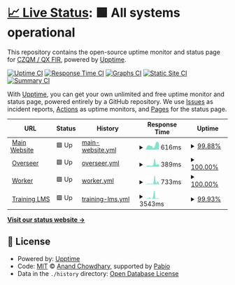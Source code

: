 # [📈 Live Status](https://status.czqm.ca): <!--live status--> **🟩 All systems operational**

This repository contains the open-source uptime monitor and status page for [CZQM / QX FIR](http://czqm.ca), powered by [Upptime](https://github.com/upptime/upptime).

[![Uptime CI](https://github.com/CZQM-FIR/uptime/workflows/Uptime%20CI/badge.svg)](https://github.com/CZQM-FIR/uptime/actions?query=workflow%3A%22Uptime+CI%22)
[![Response Time CI](https://github.com/CZQM-FIR/uptime/workflows/Response%20Time%20CI/badge.svg)](https://github.com/CZQM-FIR/uptime/actions?query=workflow%3A%22Response+Time+CI%22)
[![Graphs CI](https://github.com/CZQM-FIR/uptime/workflows/Graphs%20CI/badge.svg)](https://github.com/CZQM-FIR/uptime/actions?query=workflow%3A%22Graphs+CI%22)
[![Static Site CI](https://github.com/CZQM-FIR/uptime/workflows/Static%20Site%20CI/badge.svg)](https://github.com/CZQM-FIR/uptime/actions?query=workflow%3A%22Static+Site+CI%22)
[![Summary CI](https://github.com/CZQM-FIR/uptime/workflows/Summary%20CI/badge.svg)](https://github.com/CZQM-FIR/uptime/actions?query=workflow%3A%22Summary+CI%22)

With [Upptime](https://upptime.js.org), you can get your own unlimited and free uptime monitor and status page, powered entirely by a GitHub repository. We use [Issues](https://github.com/CZQM-FIR/uptime/issues) as incident reports, [Actions](https://github.com/CZQM-FIR/uptime/actions) as uptime monitors, and [Pages](https://status.czqm.ca) for the status page.

<!--start: status pages-->
<!-- This summary is generated by Upptime (https://github.com/upptime/upptime) -->
<!-- Do not edit this manually, your changes will be overwritten -->
<!-- prettier-ignore -->
| URL | Status | History | Response Time | Uptime |
| --- | ------ | ------- | ------------- | ------ |
| <img alt="" src="https://icons.duckduckgo.com/ip3/czqm.ca.ico" height="13"> [Main Website](https://czqm.ca) | 🟩 Up | [main-website.yml](https://github.com/CZQM-FIR/uptime/commits/HEAD/history/main-website.yml) | <details><summary><img alt="Response time graph" src="./graphs/main-website/response-time-week.png" height="20"> 616ms</summary><br><a href="https://status.czqm.ca/history/main-website"><img alt="Response time 661" src="https://img.shields.io/endpoint?url=https%3A%2F%2Fraw.githubusercontent.com%2FCZQM-FIR%2Fuptime%2FHEAD%2Fapi%2Fmain-website%2Fresponse-time.json"></a><br><a href="https://status.czqm.ca/history/main-website"><img alt="24-hour response time 655" src="https://img.shields.io/endpoint?url=https%3A%2F%2Fraw.githubusercontent.com%2FCZQM-FIR%2Fuptime%2FHEAD%2Fapi%2Fmain-website%2Fresponse-time-day.json"></a><br><a href="https://status.czqm.ca/history/main-website"><img alt="7-day response time 616" src="https://img.shields.io/endpoint?url=https%3A%2F%2Fraw.githubusercontent.com%2FCZQM-FIR%2Fuptime%2FHEAD%2Fapi%2Fmain-website%2Fresponse-time-week.json"></a><br><a href="https://status.czqm.ca/history/main-website"><img alt="30-day response time 661" src="https://img.shields.io/endpoint?url=https%3A%2F%2Fraw.githubusercontent.com%2FCZQM-FIR%2Fuptime%2FHEAD%2Fapi%2Fmain-website%2Fresponse-time-month.json"></a><br><a href="https://status.czqm.ca/history/main-website"><img alt="1-year response time 661" src="https://img.shields.io/endpoint?url=https%3A%2F%2Fraw.githubusercontent.com%2FCZQM-FIR%2Fuptime%2FHEAD%2Fapi%2Fmain-website%2Fresponse-time-year.json"></a></details> | <details><summary><a href="https://status.czqm.ca/history/main-website">99.88%</a></summary><a href="https://status.czqm.ca/history/main-website"><img alt="All-time uptime 99.94%" src="https://img.shields.io/endpoint?url=https%3A%2F%2Fraw.githubusercontent.com%2FCZQM-FIR%2Fuptime%2FHEAD%2Fapi%2Fmain-website%2Fuptime.json"></a><br><a href="https://status.czqm.ca/history/main-website"><img alt="24-hour uptime 100.00%" src="https://img.shields.io/endpoint?url=https%3A%2F%2Fraw.githubusercontent.com%2FCZQM-FIR%2Fuptime%2FHEAD%2Fapi%2Fmain-website%2Fuptime-day.json"></a><br><a href="https://status.czqm.ca/history/main-website"><img alt="7-day uptime 99.88%" src="https://img.shields.io/endpoint?url=https%3A%2F%2Fraw.githubusercontent.com%2FCZQM-FIR%2Fuptime%2FHEAD%2Fapi%2Fmain-website%2Fuptime-week.json"></a><br><a href="https://status.czqm.ca/history/main-website"><img alt="30-day uptime 99.94%" src="https://img.shields.io/endpoint?url=https%3A%2F%2Fraw.githubusercontent.com%2FCZQM-FIR%2Fuptime%2FHEAD%2Fapi%2Fmain-website%2Fuptime-month.json"></a><br><a href="https://status.czqm.ca/history/main-website"><img alt="1-year uptime 99.94%" src="https://img.shields.io/endpoint?url=https%3A%2F%2Fraw.githubusercontent.com%2FCZQM-FIR%2Fuptime%2FHEAD%2Fapi%2Fmain-website%2Fuptime-year.json"></a></details>
| <img alt="" src="https://icons.duckduckgo.com/ip3/overseer.czqm.ca.ico" height="13"> [Overseer](https://overseer.czqm.ca) | 🟩 Up | [overseer.yml](https://github.com/CZQM-FIR/uptime/commits/HEAD/history/overseer.yml) | <details><summary><img alt="Response time graph" src="./graphs/overseer/response-time-week.png" height="20"> 389ms</summary><br><a href="https://status.czqm.ca/history/overseer"><img alt="Response time 425" src="https://img.shields.io/endpoint?url=https%3A%2F%2Fraw.githubusercontent.com%2FCZQM-FIR%2Fuptime%2FHEAD%2Fapi%2Foverseer%2Fresponse-time.json"></a><br><a href="https://status.czqm.ca/history/overseer"><img alt="24-hour response time 190" src="https://img.shields.io/endpoint?url=https%3A%2F%2Fraw.githubusercontent.com%2FCZQM-FIR%2Fuptime%2FHEAD%2Fapi%2Foverseer%2Fresponse-time-day.json"></a><br><a href="https://status.czqm.ca/history/overseer"><img alt="7-day response time 389" src="https://img.shields.io/endpoint?url=https%3A%2F%2Fraw.githubusercontent.com%2FCZQM-FIR%2Fuptime%2FHEAD%2Fapi%2Foverseer%2Fresponse-time-week.json"></a><br><a href="https://status.czqm.ca/history/overseer"><img alt="30-day response time 425" src="https://img.shields.io/endpoint?url=https%3A%2F%2Fraw.githubusercontent.com%2FCZQM-FIR%2Fuptime%2FHEAD%2Fapi%2Foverseer%2Fresponse-time-month.json"></a><br><a href="https://status.czqm.ca/history/overseer"><img alt="1-year response time 425" src="https://img.shields.io/endpoint?url=https%3A%2F%2Fraw.githubusercontent.com%2FCZQM-FIR%2Fuptime%2FHEAD%2Fapi%2Foverseer%2Fresponse-time-year.json"></a></details> | <details><summary><a href="https://status.czqm.ca/history/overseer">100.00%</a></summary><a href="https://status.czqm.ca/history/overseer"><img alt="All-time uptime 99.44%" src="https://img.shields.io/endpoint?url=https%3A%2F%2Fraw.githubusercontent.com%2FCZQM-FIR%2Fuptime%2FHEAD%2Fapi%2Foverseer%2Fuptime.json"></a><br><a href="https://status.czqm.ca/history/overseer"><img alt="24-hour uptime 100.00%" src="https://img.shields.io/endpoint?url=https%3A%2F%2Fraw.githubusercontent.com%2FCZQM-FIR%2Fuptime%2FHEAD%2Fapi%2Foverseer%2Fuptime-day.json"></a><br><a href="https://status.czqm.ca/history/overseer"><img alt="7-day uptime 100.00%" src="https://img.shields.io/endpoint?url=https%3A%2F%2Fraw.githubusercontent.com%2FCZQM-FIR%2Fuptime%2FHEAD%2Fapi%2Foverseer%2Fuptime-week.json"></a><br><a href="https://status.czqm.ca/history/overseer"><img alt="30-day uptime 99.44%" src="https://img.shields.io/endpoint?url=https%3A%2F%2Fraw.githubusercontent.com%2FCZQM-FIR%2Fuptime%2FHEAD%2Fapi%2Foverseer%2Fuptime-month.json"></a><br><a href="https://status.czqm.ca/history/overseer"><img alt="1-year uptime 99.44%" src="https://img.shields.io/endpoint?url=https%3A%2F%2Fraw.githubusercontent.com%2FCZQM-FIR%2Fuptime%2FHEAD%2Fapi%2Foverseer%2Fuptime-year.json"></a></details>
| <img alt="" src="https://icons.duckduckgo.com/ip3/worker.czqm.ca.ico" height="13"> [Worker](http://worker.czqm.ca/cron-health) | 🟩 Up | [worker.yml](https://github.com/CZQM-FIR/uptime/commits/HEAD/history/worker.yml) | <details><summary><img alt="Response time graph" src="./graphs/worker/response-time-week.png" height="20"> 733ms</summary><br><a href="https://status.czqm.ca/history/worker"><img alt="Response time 474" src="https://img.shields.io/endpoint?url=https%3A%2F%2Fraw.githubusercontent.com%2FCZQM-FIR%2Fuptime%2FHEAD%2Fapi%2Fworker%2Fresponse-time.json"></a><br><a href="https://status.czqm.ca/history/worker"><img alt="24-hour response time 132" src="https://img.shields.io/endpoint?url=https%3A%2F%2Fraw.githubusercontent.com%2FCZQM-FIR%2Fuptime%2FHEAD%2Fapi%2Fworker%2Fresponse-time-day.json"></a><br><a href="https://status.czqm.ca/history/worker"><img alt="7-day response time 733" src="https://img.shields.io/endpoint?url=https%3A%2F%2Fraw.githubusercontent.com%2FCZQM-FIR%2Fuptime%2FHEAD%2Fapi%2Fworker%2Fresponse-time-week.json"></a><br><a href="https://status.czqm.ca/history/worker"><img alt="30-day response time 474" src="https://img.shields.io/endpoint?url=https%3A%2F%2Fraw.githubusercontent.com%2FCZQM-FIR%2Fuptime%2FHEAD%2Fapi%2Fworker%2Fresponse-time-month.json"></a><br><a href="https://status.czqm.ca/history/worker"><img alt="1-year response time 474" src="https://img.shields.io/endpoint?url=https%3A%2F%2Fraw.githubusercontent.com%2FCZQM-FIR%2Fuptime%2FHEAD%2Fapi%2Fworker%2Fresponse-time-year.json"></a></details> | <details><summary><a href="https://status.czqm.ca/history/worker">100.00%</a></summary><a href="https://status.czqm.ca/history/worker"><img alt="All-time uptime 99.48%" src="https://img.shields.io/endpoint?url=https%3A%2F%2Fraw.githubusercontent.com%2FCZQM-FIR%2Fuptime%2FHEAD%2Fapi%2Fworker%2Fuptime.json"></a><br><a href="https://status.czqm.ca/history/worker"><img alt="24-hour uptime 100.00%" src="https://img.shields.io/endpoint?url=https%3A%2F%2Fraw.githubusercontent.com%2FCZQM-FIR%2Fuptime%2FHEAD%2Fapi%2Fworker%2Fuptime-day.json"></a><br><a href="https://status.czqm.ca/history/worker"><img alt="7-day uptime 100.00%" src="https://img.shields.io/endpoint?url=https%3A%2F%2Fraw.githubusercontent.com%2FCZQM-FIR%2Fuptime%2FHEAD%2Fapi%2Fworker%2Fuptime-week.json"></a><br><a href="https://status.czqm.ca/history/worker"><img alt="30-day uptime 99.48%" src="https://img.shields.io/endpoint?url=https%3A%2F%2Fraw.githubusercontent.com%2FCZQM-FIR%2Fuptime%2FHEAD%2Fapi%2Fworker%2Fuptime-month.json"></a><br><a href="https://status.czqm.ca/history/worker"><img alt="1-year uptime 99.48%" src="https://img.shields.io/endpoint?url=https%3A%2F%2Fraw.githubusercontent.com%2FCZQM-FIR%2Fuptime%2FHEAD%2Fapi%2Fworker%2Fuptime-year.json"></a></details>
| <img alt="" src="https://icons.duckduckgo.com/ip3/training.czqm.ca.ico" height="13"> [Training LMS](https://training.czqm.ca) | 🟩 Up | [training-lms.yml](https://github.com/CZQM-FIR/uptime/commits/HEAD/history/training-lms.yml) | <details><summary><img alt="Response time graph" src="./graphs/training-lms/response-time-week.png" height="20"> 3543ms</summary><br><a href="https://status.czqm.ca/history/training-lms"><img alt="Response time 2469" src="https://img.shields.io/endpoint?url=https%3A%2F%2Fraw.githubusercontent.com%2FCZQM-FIR%2Fuptime%2FHEAD%2Fapi%2Ftraining-lms%2Fresponse-time.json"></a><br><a href="https://status.czqm.ca/history/training-lms"><img alt="24-hour response time 689" src="https://img.shields.io/endpoint?url=https%3A%2F%2Fraw.githubusercontent.com%2FCZQM-FIR%2Fuptime%2FHEAD%2Fapi%2Ftraining-lms%2Fresponse-time-day.json"></a><br><a href="https://status.czqm.ca/history/training-lms"><img alt="7-day response time 3543" src="https://img.shields.io/endpoint?url=https%3A%2F%2Fraw.githubusercontent.com%2FCZQM-FIR%2Fuptime%2FHEAD%2Fapi%2Ftraining-lms%2Fresponse-time-week.json"></a><br><a href="https://status.czqm.ca/history/training-lms"><img alt="30-day response time 2469" src="https://img.shields.io/endpoint?url=https%3A%2F%2Fraw.githubusercontent.com%2FCZQM-FIR%2Fuptime%2FHEAD%2Fapi%2Ftraining-lms%2Fresponse-time-month.json"></a><br><a href="https://status.czqm.ca/history/training-lms"><img alt="1-year response time 2469" src="https://img.shields.io/endpoint?url=https%3A%2F%2Fraw.githubusercontent.com%2FCZQM-FIR%2Fuptime%2FHEAD%2Fapi%2Ftraining-lms%2Fresponse-time-year.json"></a></details> | <details><summary><a href="https://status.czqm.ca/history/training-lms">99.93%</a></summary><a href="https://status.czqm.ca/history/training-lms"><img alt="All-time uptime 99.41%" src="https://img.shields.io/endpoint?url=https%3A%2F%2Fraw.githubusercontent.com%2FCZQM-FIR%2Fuptime%2FHEAD%2Fapi%2Ftraining-lms%2Fuptime.json"></a><br><a href="https://status.czqm.ca/history/training-lms"><img alt="24-hour uptime 99.50%" src="https://img.shields.io/endpoint?url=https%3A%2F%2Fraw.githubusercontent.com%2FCZQM-FIR%2Fuptime%2FHEAD%2Fapi%2Ftraining-lms%2Fuptime-day.json"></a><br><a href="https://status.czqm.ca/history/training-lms"><img alt="7-day uptime 99.93%" src="https://img.shields.io/endpoint?url=https%3A%2F%2Fraw.githubusercontent.com%2FCZQM-FIR%2Fuptime%2FHEAD%2Fapi%2Ftraining-lms%2Fuptime-week.json"></a><br><a href="https://status.czqm.ca/history/training-lms"><img alt="30-day uptime 99.41%" src="https://img.shields.io/endpoint?url=https%3A%2F%2Fraw.githubusercontent.com%2FCZQM-FIR%2Fuptime%2FHEAD%2Fapi%2Ftraining-lms%2Fuptime-month.json"></a><br><a href="https://status.czqm.ca/history/training-lms"><img alt="1-year uptime 99.41%" src="https://img.shields.io/endpoint?url=https%3A%2F%2Fraw.githubusercontent.com%2FCZQM-FIR%2Fuptime%2FHEAD%2Fapi%2Ftraining-lms%2Fuptime-year.json"></a></details>

<!--end: status pages-->

[**Visit our status website →**](https://status.czqm.ca)

## 📄 License

- Powered by: [Upptime](https://github.com/upptime/upptime)
- Code: [MIT](./LICENSE) © [Anand Chowdhary](https://anandchowdhary.com), supported by [Pabio](https://pabio.com)
- Data in the `./history` directory: [Open Database License](https://opendatacommons.org/licenses/odbl/1-0/)
